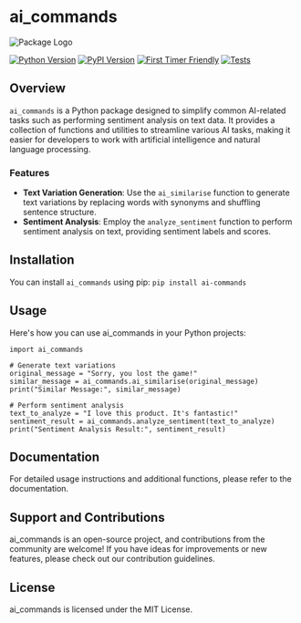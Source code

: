 # ai_commands

![Package Logo](https://github.com/MKM12345/ai_commands/logo.png)

[![Python Version](https://img.shields.io/badge/Python-%3E%3D%203.7-blue?style=plastic.svg)](https://www.python.org/downloads/)
[![PyPI Version](https://img.shields.io/badge/pypi%20package-0.1.0-4DC71F?style=plastic.svg)](https://pypi.org/project/ai_commands/)
[![First Timer Friendly](https://img.shields.io/badge/first%20timer-friendly-4DC71F?style=plastic.svg)](https://github.com/MKM12345/ai_commands/issues?q=is%3Aissue+is%3Aopen+label%3A%22good+first+issue%22)
[![Tests](https://img.shields.io/badge/tests-all%20passing-4DC71F?style=plastic.svg)](https://github.com/MKM12345/ai_commands/actions)

## Overview

`ai_commands` is a Python package designed to simplify common AI-related tasks such as performing sentiment analysis on text data. It provides a collection of functions and utilities to streamline various AI tasks, making it easier for developers to work with artificial intelligence and natural language processing.

### Features

- **Text Variation Generation**: Use the `ai_similarise` function to generate text variations by replacing words with synonyms and shuffling sentence structure.
- **Sentiment Analysis**: Employ the `analyze_sentiment` function to perform sentiment analysis on text, providing sentiment labels and scores.

## Installation

You can install `ai_commands` using pip:
`pip install ai-commands`

## Usage
Here's how you can use ai_commands in your Python projects:

```
import ai_commands

# Generate text variations
original_message = "Sorry, you lost the game!"
similar_message = ai_commands.ai_similarise(original_message)
print("Similar Message:", similar_message)

# Perform sentiment analysis
text_to_analyze = "I love this product. It's fantastic!"
sentiment_result = ai_commands.analyze_sentiment(text_to_analyze)
print("Sentiment Analysis Result:", sentiment_result)

```
## Documentation
For detailed usage instructions and additional functions, please refer to the documentation.

## Support and Contributions
ai_commands is an open-source project, and contributions from the community are welcome! If you have ideas for improvements or new features, please check out our contribution guidelines.

## License
ai_commands is licensed under the MIT License.
